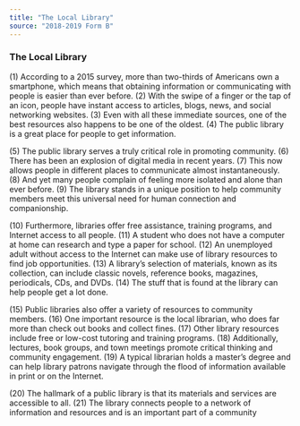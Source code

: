 ```yaml
---
title: "The Local Library"
source: "2018-2019 Form B"
---
```


### The Local Library

(1) According to a 2015 survey, more than two-thirds of Americans own a smartphone, which means that
obtaining information or communicating with people is easier than ever before. (2) With the swipe of a
finger or the tap of an icon, people have instant access to articles, blogs, news, and social networking
websites. (3) Even with all these immediate sources, one of the best resources also happens to be one of
the oldest. (4) The public library is a great place for people to get information.

(5) The public library serves a truly critical role in promoting community. (6) There has been an
explosion of digital media in recent years. (7) This now allows people in different places to communicate
almost instantaneously. (8) And yet many people complain of feeling more isolated and alone than ever
before. (9) The library stands in a unique position to help community members meet this universal need
for human connection and companionship.

(10) Furthermore, libraries offer free assistance, training programs, and Internet access to all people.
(11) A student who does not have a computer at home can research and type a paper for school. (12) An
unemployed adult without access to the Internet can make use of library resources to find job
opportunities. (13) A library’s selection of materials, known as its collection, can include classic novels,
reference books, magazines, periodicals, CDs, and DVDs. (14) The stuff that is found at the library can
help people get a lot done.

(15) Public libraries also offer a variety of resources to community members. (16) One important
resource is the local librarian, who does far more than check out books and collect fines. (17) Other
library resources include free or low-cost tutoring and training programs. (18) Additionally, lectures,
book groups, and town meetings promote critical thinking and community engagement. (19) A typical
librarian holds a master’s degree and can help library patrons navigate through the flood of information
available in print or on the Internet.

(20) The hallmark of a public library is that its materials and services are accessible to all. (21) The
library connects people to a network of information and resources and is an important part of a
community